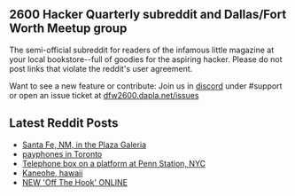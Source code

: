 ## 2600 Hacker Quarterly subreddit and Dallas/Fort Worth Meetup group
The semi-official subreddit for readers of the infamous little magazine at your local bookstore--full of goodies for the aspiring hacker. Please do not post links that violate the reddit's user agreement.

Want to see a new feature or contribute: 
Join us in [discord](https://dfw2600.dapla.net/chat) under #support or open an issue ticket at [dfw2600.dapla.net/issues](https://dfw2600.dapla.net/issues)

## Latest Reddit Posts
<!-- BLOG-POST-LIST:START -->
- [Santa Fe, NM, in the Plaza Galeria](https://www.reddit.com/r/2600/comments/xu5u7m/santa_fe_nm_in_the_plaza_galeria/)
- [payphones in Toronto](https://www.reddit.com/r/2600/comments/xtywd7/payphones_in_toronto/)
- [Telephone box on a platform at Penn Station, NYC](https://www.reddit.com/r/2600/comments/xtie7k/telephone_box_on_a_platform_at_penn_station_nyc/)
- [Kaneohe, hawaii](https://www.reddit.com/r/2600/comments/xrog20/kaneohe_hawaii/)
- [NEW 'Off The Hook' ONLINE](https://2600.com/hook/28-09-2022)
<!-- BLOG-POST-LIST:END -->
